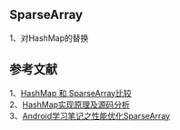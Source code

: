 

## SparseArray
1、对HashMap的替换

## 参考文献
1、[HashMap 和 SparseArray比较](https://blog.csdn.net/sd19871122/article/details/49679435)   
2、[HashMap实现原理及源码分析](https://blog.csdn.net/fengshizty/article/details/44495445)    
3、[Android学习笔记之性能优化SparseArray](https://www.cnblogs.com/RGogoing/p/5095168.html)   

